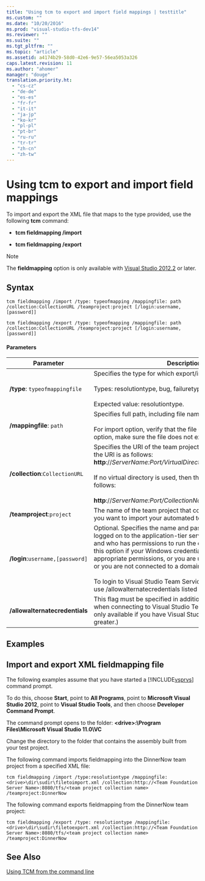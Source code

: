 ```yaml
---
title: "Using tcm to export and import field mappings | testtitle"
ms.custom: ""
ms.date: "10/20/2016"
ms.prod: "visual-studio-tfs-dev14"
ms.reviewer: ""
ms.suite: ""
ms.tgt_pltfrm: ""
ms.topic: "article"
ms.assetid: a4174b29-58d0-42e6-9e57-56ea5053a326
caps.latest.revision: 11
ms.author: "ahomer"
manager: "douge"
translation.priority.ht: 
  - "cs-cz"
  - "de-de"
  - "es-es"
  - "fr-fr"
  - "it-it"
  - "ja-jp"
  - "ko-kr"
  - "pl-pl"
  - "pt-br"
  - "ru-ru"
  - "tr-tr"
  - "zh-cn"
  - "zh-tw"
---
```

# Using tcm to export and import field mappings
To import and export the XML file that maps to the type provided, use the following **tcm** command:  
  
-   **tcm fieldmapping /import**  
  
-   **tcm fieldmapping /export**  
  
> [!NOTE]
>  The **fieldmapping** option is only available with [Visual Studio 2012.2](http://go.microsoft.com/fwlink/?LinkID=267636) or later.  
  
## Syntax  
  
```  
tcm fieldmapping /import /type: typeofmapping /mappingfile: path /collection:CollectionURL /teamproject:project [/login:username,[password]]  
```  
  
```  
tcm fieldmapping /export /type: typeofmapping /mappingfile: path /collection:CollectionURL /teamproject:project [/login:username,[password]]  
```  
  
#### Parameters  
  
|**Parameter**|**Description**|  
|-------------------|---------------------|  
|**/type**: `typeofmappingfile`|Specifies the type for which export/import needs to be done.<br /><br /> Types: resolutiontype, bug, failuretype.<br /><br /> Expected value: resolutiontype.|  
|**/mappingfile**: `path`|Specifies full path, including file name for export/import.<br /><br /> For import option, verify that the file exists and for export option, make sure the file does not exist.|  
|**/collection**:`CollectionURL`|Specifies the URI of the team project collection. The format for the URI is as follows: **http**://*ServerName:Port/VirtualDirectoryName/CollectionName*<br /><br /> If no virtual directory is used, then the format for the URI is as follows:<br /><br /> **http**://*ServerName:Port/CollectionName*|  
|**/teamproject**:`project`|The name of the team project that contains the test plan that you want to import your automated tests into.|  
|**/login**:`username,[password]`|Optional. Specifies the name and password of a user who is logged on to the application-tier server for [!INCLUDE[esprtfs](../code-quality/includes/esprtfs_md.md)] and who has permissions to run the command. You would use this option if your Windows credentials do not have the appropriate permissions, or you are using basic authentication, or you are not connected to a domain.<br /><br /> To login to Visual Studio Team Services, you will also need to use /allowalternatecredentials listed below.|  
|**/allowalternatecredentials**|This flag must be specified in addition to the **/login** parameter when connecting to Visual Studio Team Services. (This flag is only available if you have Visual Studio 2013 Update 4 or greater.)|  
  
## Examples  
  
## Import and export XML fieldmapping file  
 The following examples assume that you have started a [!INCLUDE[vsprvs](../code-quality/includes/vsprvs_md.md)] command prompt.  
  
 To do this, choose **Start**, point to **All Programs**, point to **Microsoft Visual Studio 2012**, point to **Visual Studio Tools**, and then choose **Developer Command Prompt**.  
  
 The command prompt opens to the folder: **\<drive>:\Program Files\Microsoft Visual Studio 11.0\VC**  
  
 Change the directory to the folder that contains the assembly built from your test project.  
  
 The following command imports fieldmapping into the DinnerNow team project from a specified XML file:  
  
```  
tcm fieldmapping /import /type:resolutiontype /mappingfile:<drive>\dir\sudir\filetoimport.xml /collection:http://<Team Foundation Server Name>:8080/tfs/<team project collection name>  
/teamproject:DinnerNow  
```  
  
 The following command exports fieldmapping from the DinnerNow team project:  
  
```  
tcm fieldmapping /export /type: resolutiontype /mappingfile:<drive>\dir\sudir\filetoexport.xml /collection:http://<Team Foundation Server Name>:8080/tfs/<team project collection name>  
/teamproject:DinnerNow  
```  
  
## See Also  
 [Using TCM from the command line](../test/using-tcm-from-the-command-line.md)